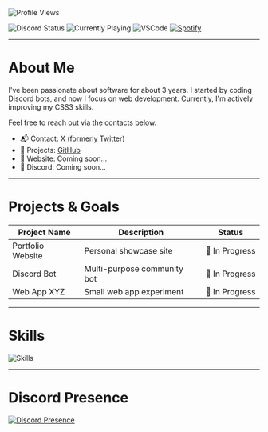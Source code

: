 <img src="https://komarev.com/ghpvc/?username=aoz-dev&color=red&style=plastic" alt="Profile Views" />

![Discord Status](https://nocache.advaith.workers.dev?url=https://img.shields.io/endpoint?url=https://dev.discordprofiles.me/api/badge/status/1392225551401488526?simple=true)
![Currently Playing](https://nocache.advaith.workers.dev?url=https://img.shields.io/endpoint?url=https://dev.discordprofiles.me/api/badge/playing/1392225551401488526)
![VSCode](https://nocache.advaith.workers.dev?url=https://img.shields.io/endpoint?url=https://dev.discordprofiles.me/api/badge/vscode/1392225551401488526)
[![Spotify](https://nocache.advaith.workers.dev?url=https://img.shields.io/endpoint?url=https://dev.discordprofiles.me/api/badge/spotify/1392225551401488526)](https://dev.discordprofiles.me/openspotify/1392225551401488526)

---

# About Me

I've been passionate about software for about 3 years. I started by coding Discord bots, and now I focus on web development. Currently, I'm actively improving my CSS3 skills.

Feel free to reach out via the contacts below.

- 📬 Contact: [X (formerly Twitter)](https://x.com/aozdevx)
- 🌱 Projects: [GitHub](https://github.com/)
- 🚀 Website: Coming soon...
- 🔗 Discord: Coming soon...

---

# Projects & Goals

| Project Name       | Description                    | Status          |
|--------------------|--------------------------------|-----------------|
| Portfolio Website  | Personal showcase site          | 🚧 In Progress  |
| Discord Bot        | Multi-purpose community bot    | 🚧 In Progress  |
| Web App XYZ        | Small web app experiment       | 🚧 In Progress  |

---

# Skills

<p>
  <img src="https://skillicons.dev/icons?i=html,css,bootstrap,js,vscode,microsoft" alt="Skills" />
</p>

---

# Discord Presence

<p>
  <a href="https://discord.com/users/1392225551401488526" target="_blank" rel="noopener noreferrer">
    <img src="https://lanyard.cnrad.dev/api/1392225551401488526?borderRadius=20px&idleMessage=Probably%20coding..." alt="Discord Presence" />
  </a>
</p>

